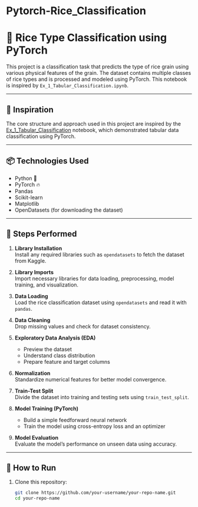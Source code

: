 # Pytorch-Rice_Classification
# 🌾 Rice Type Classification using PyTorch

This project is a classification task that predicts the type of rice grain using various physical features of the grain. The dataset contains multiple classes of rice types and is processed and modeled using PyTorch. This notebook is inspired by `Ex_1_Tabular_Classification.ipynb`.

---

## 🧠 Inspiration
The core structure and approach used in this project are inspired by the [Ex_1_Tabular_Classification](./Ex_1_Tabular_Classification.ipynb) notebook, which demonstrated tabular data classification using PyTorch.

---

## 📦 Technologies Used

- Python 🐍
- PyTorch 🔥
- Pandas
- Scikit-learn
- Matplotlib
- OpenDatasets (for downloading the dataset)

---

## 🧪 Steps Performed

1. **Library Installation**  
   Install any required libraries such as `opendatasets` to fetch the dataset from Kaggle.

2. **Library Imports**  
   Import necessary libraries for data loading, preprocessing, model training, and visualization.

3. **Data Loading**  
   Load the rice classification dataset using `opendatasets` and read it with `pandas`.

4. **Data Cleaning**  
   Drop missing values and check for dataset consistency.

5. **Exploratory Data Analysis (EDA)**  
   - Preview the dataset
   - Understand class distribution
   - Prepare feature and target columns

6. **Normalization**  
   Standardize numerical features for better model convergence.

7. **Train-Test Split**  
   Divide the dataset into training and testing sets using `train_test_split`.

8. **Model Training (PyTorch)**  
   - Build a simple feedforward neural network
   - Train the model using cross-entropy loss and an optimizer

9. **Model Evaluation**  
   Evaluate the model’s performance on unseen data using accuracy.

---

## 🧰 How to Run

1. Clone this repository:
   ```bash
   git clone https://github.com/your-username/your-repo-name.git
   cd your-repo-name
